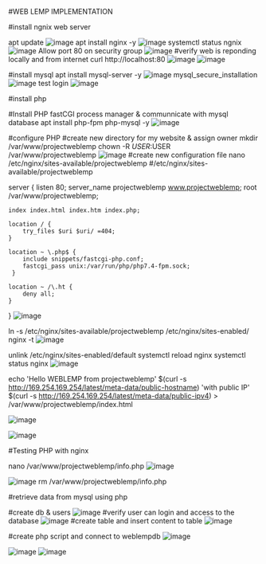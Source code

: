#WEB LEMP IMPLEMENTATION

#install ngnix web server

apt update
![image](https://user-images.githubusercontent.com/49937302/114253859-be559000-99de-11eb-8bd8-52ce24599351.png)
apt install nginx -y
![image](https://user-images.githubusercontent.com/49937302/114253948-4b98e480-99df-11eb-9865-ff91019b1aa3.png)
systemctl status ngnix
![image](https://user-images.githubusercontent.com/49937302/114254018-a4687d00-99df-11eb-9079-df298f4a504d.png)
Allow port 80 on security group
![image](https://user-images.githubusercontent.com/49937302/114254123-32dcfe80-99e0-11eb-817c-03378e08af0d.png)
#verify web is reponding locally and from internet
curl http://localhost:80
![image](https://user-images.githubusercontent.com/49937302/114254193-79325d80-99e0-11eb-9cb6-1e7de6a9d9b8.png)
![image](https://user-images.githubusercontent.com/49937302/114254278-f5c53c00-99e0-11eb-9aed-c6a15387bdcc.png)

#install mysql
apt install mysql-server -y
![image](https://user-images.githubusercontent.com/49937302/114254433-eb577200-99e1-11eb-9c34-1f979ce19f0d.png)
mysql_secure_installation
![image](https://user-images.githubusercontent.com/49937302/114254490-383b4880-99e2-11eb-8b6e-c7af2305e540.png)
test login
![image](https://user-images.githubusercontent.com/49937302/114254530-8b150000-99e2-11eb-81eb-d93fa2d37071.png)

#install php

#Install PHP fastCGI process manager & communnicate with mysql database
apt install php-fpm php-mysql -y
![image](https://user-images.githubusercontent.com/49937302/114254632-1db59f00-99e3-11eb-8b90-18dba8017212.png)

#configure PHP
#create new directory for my website & assign owner 
mkdir /var/www/projectweblemp
chown -R $USER:$USER /var/www/projectweblemp
![image](https://user-images.githubusercontent.com/49937302/114254739-b5b38880-99e3-11eb-917f-782cc4e6321e.png)
#create new configuration file
nano /etc/nginx/sites-available/projectweblemp
#/etc/nginx/sites-available/projectweblemp

server {
    listen 80;
    server_name projectweblemp www.projectweblemp;
    root /var/www/projectweblemp;

    index index.html index.htm index.php;

    location / {
        try_files $uri $uri/ =404;
    }

    location ~ \.php$ {
        include snippets/fastcgi-php.conf;
        fastcgi_pass unix:/var/run/php/php7.4-fpm.sock;
     }

    location ~ /\.ht {
        deny all;
    }

}
![image](https://user-images.githubusercontent.com/49937302/114254902-c0bae880-99e4-11eb-8c85-25f62b719999.png)

ln -s /etc/nginx/sites-available/projectweblemp /etc/nginx/sites-enabled/
nginx -t
![image](https://user-images.githubusercontent.com/49937302/114255809-4f7d3480-99e8-11eb-9e15-c37610991988.png)

unlink /etc/nginx/sites-enabled/default
systemctl reload nginx
systemctl status nginx
![image](https://user-images.githubusercontent.com/49937302/114255863-b3076200-99e8-11eb-95d3-1b846fb1e0b0.png)

echo 'Hello WEBLEMP from projectweblemp' $(curl -s http://169.254.169.254/latest/meta-data/public-hostname) 'with public IP' $(curl -s http://169.254.169.254/latest/meta-data/public-ipv4) > /var/www/projectweblemp/index.html

![image](https://user-images.githubusercontent.com/49937302/114255936-3a54d580-99e9-11eb-9aea-6ccdccf669f9.png)

![image](https://user-images.githubusercontent.com/49937302/114255954-52c4f000-99e9-11eb-8c3d-fe6553cdb865.png)

#Testing PHP with nginx

nano /var/www/projectweblemp/info.php
![image](https://user-images.githubusercontent.com/49937302/114255992-b0f1d300-99e9-11eb-9784-28f26ef82c01.png)

![image](https://user-images.githubusercontent.com/49937302/114255983-97508b80-99e9-11eb-9346-ffafff13a3b0.png)
rm /var/www/projectweblemp/info.php

#retrieve data from mysql using php

#create db & users
![image](https://user-images.githubusercontent.com/49937302/114256825-a84fcb80-99ee-11eb-862f-9a12967b087c.png)
#verify user can login and access to the database
![image](https://user-images.githubusercontent.com/49937302/114256836-bef62280-99ee-11eb-9f83-3814ff1f4135.png)
#create table and insert content to table
![image](https://user-images.githubusercontent.com/49937302/114257054-d97ccb80-99ef-11eb-8182-525d75666fe2.png)

#create php script and connect to weblempdb
![image](https://user-images.githubusercontent.com/49937302/114257192-adae1580-99f0-11eb-8a0b-3dd815ea0b3b.png)

![image](https://user-images.githubusercontent.com/49937302/114257152-953dfb00-99f0-11eb-848d-a9b0722534fc.png)
![image](https://user-images.githubusercontent.com/49937302/114257169-9cfd9f80-99f0-11eb-8f97-f5fc073d4d38.png)
